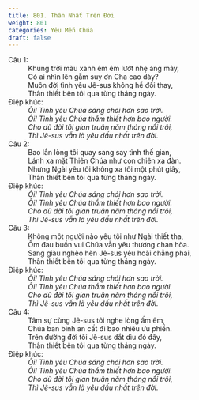 ```yaml
---
title: 801. Thân Nhất Trên Đời
weight: 801
categories: Yêu Mến Chúa
draft: false
---
```

<dl><dt>Câu 1:</dt><dd data-verse="1">Khung trời màu xanh êm êm lướt nhẹ áng mây, <br/>Có ai nhìn lên gẫm suy ơn Cha cao dày? <br/>Muôn đời tình yêu Jê-sus không hề đổi thay, <br/>Thân thiết bên tôi qua từng tháng ngày. </dd><dt>Điệp khúc:</dt><dd data-chorus="1"><em>Ôi! Tình yêu Chúa sáng chói hơn sao trời. <br/>Ôi! Tình yêu Chúa thắm thiết hơn bao người. <br/>Cho dù đời tôi gian truân năm tháng nổi trôi, <br/>Thì Jê-sus vẫn là yêu dấu nhất trên đời. </em></dd><dt>Câu 2:</dt><dd data-verse="2">Bao lần lòng tôi quay sang say tình thế gian, <br/>Lánh xa mặt Thiên Chúa như con chiên xa đàn. <br/>Nhưng Ngài yêu tôi không xa tôi một phút giây, <br/>Thân thiết bên tôi qua từng tháng ngày. </dd><dt>Điệp khúc:</dt><dd data-chorus="1"><em>Ôi! Tình yêu Chúa sáng chói hơn sao trời. <br/>Ôi! Tình yêu Chúa thắm thiết hơn bao người. <br/>Cho dù đời tôi gian truân năm tháng nổi trôi, <br/>Thì Jê-sus vẫn là yêu dấu nhất trên đời. </em></dd><dt>Câu 3:</dt><dd data-verse="3">Không một người nào yêu tôi như Ngài thiết tha, <br/>Ốm đau buồn vui Chúa vẫn yêu thương chan hòa. <br/>Sang giàu nghèo hèn Jê-sus yêu hoài chẳng phai, <br/>Thân thiết bên tôi qua từng tháng ngày. </dd><dt>Điệp khúc:</dt><dd data-chorus="1"><em>Ôi! Tình yêu Chúa sáng chói hơn sao trời. <br/>Ôi! Tình yêu Chúa thắm thiết hơn bao người. <br/>Cho dù đời tôi gian truân năm tháng nổi trôi, <br/>Thì Jê-sus vẫn là yêu dấu nhất trên đời. </em></dd><dt>Câu 4:</dt><dd data-verse="4">Tâm sự cùng Jê-sus tôi nghe lòng ấm êm, <br/>Chúa ban bình an cất đi bao nhiêu ưu phiền. <br/>Trên đường đời tôi Jê-sus dắt dìu đó đây, <br/>Thân thiết bên tôi qua từng tháng ngày. </dd><dt>Điệp khúc:</dt><dd data-chorus="1"><em>Ôi! Tình yêu Chúa sáng chói hơn sao trời. <br/>Ôi! Tình yêu Chúa thắm thiết hơn bao người. <br/>Cho dù đời tôi gian truân năm tháng nổi trôi, <br/>Thì Jê-sus vẫn là yêu dấu nhất trên đời. </em></dd></dl>